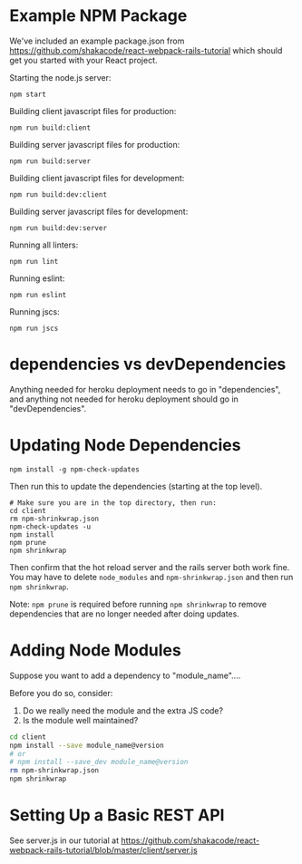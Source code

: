 Example NPM Package
===========================
We've included an example package.json from https://github.com/shakacode/react-webpack-rails-tutorial which should get you started with your React project.

Starting the node.js server:
```
npm start
```

Building client javascript files for production:
```
npm run build:client
```

Building server javascript files for production:
```
npm run build:server
```

Building client javascript files for development:
```
npm run build:dev:client
```

Building server javascript files for development:
```
npm run build:dev:server
```

Running all linters:
```
npm run lint
```

Running eslint:
```
npm run eslint
```

Running jscs:
```
npm run jscs
```

dependencies vs devDependencies
===========================
Anything needed for heroku deployment needs to go in "dependencies", and anything not needed for heroku deployment should go in "devDependencies".


Updating Node Dependencies
===========================

```
npm install -g npm-check-updates
```

Then run this to update the dependencies (starting at the top level).

```
# Make sure you are in the top directory, then run:
cd client
rm npm-shrinkwrap.json
npm-check-updates -u
npm install
npm prune
npm shrinkwrap
```

Then confirm that the hot reload server and the rails server both work fine. You
may have to delete `node_modules` and `npm-shrinkwrap.json` and then run `npm
shrinkwrap`.

Note: `npm prune` is required before running `npm shrinkwrap` to remove dependencies that are no longer needed after doing updates.


Adding Node Modules
=====================================
Suppose you want to add a dependency to "module_name"....

Before you do so, consider:

1. Do we really need the module and the extra JS code?
2. Is the module well maintained?

```bash
cd client
npm install --save module_name@version
# or
# npm install --save_dev module_name@version
rm npm-shrinkwrap.json
npm shrinkwrap
```

Setting Up a Basic REST API
=====================================
See server.js in our tutorial at
https://github.com/shakacode/react-webpack-rails-tutorial/blob/master/client/server.js
